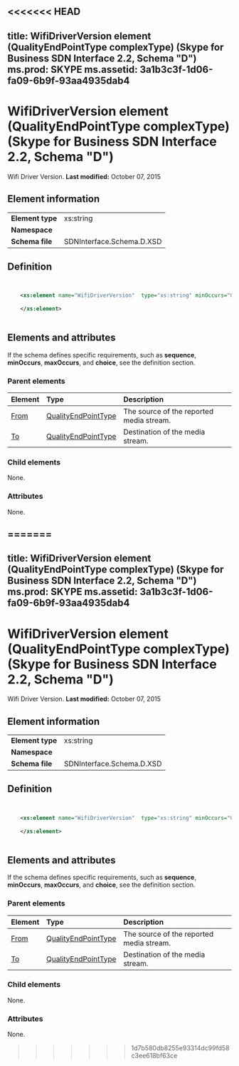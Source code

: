 <<<<<<< HEAD
---
title: WifiDriverVersion element (QualityEndPointType complexType) (Skype for Business SDN Interface 2.2, Schema "D")
ms.prod: SKYPE
ms.assetid: 3a1b3c3f-1d06-fa09-6b9f-93aa4935dab4
---


# WifiDriverVersion element (QualityEndPointType complexType) (Skype for Business SDN Interface 2.2, Schema "D")
Wifi Driver Version. 
 **Last modified:** October 07, 2015
  
    
    


## Element information


|||
|:-----|:-----|
|**Element type**|xs:string |
|**Namespace**||
|**Schema file**|SDNInterface.Schema.D.XSD |
   

## Definition


```XML


    <xs:element name="WifiDriverVersion"  type="xs:string" minOccurs="0">
    
    </xs:element>
  
```


## Elements and attributes

If the schema defines specific requirements, such as **sequence**, **minOccurs**, **maxOccurs**, and **choice**, see the definition section. 
  
    
    

### Parent elements



|**Element**|**Type**|**Description**|
|:-----|:-----|:-----|
| [From](from-element-qualitytype-complextype.md)| [QualityEndPointType](qualityendpointtype-complextype-1.md)|The source of the reported media stream. |
| [To](to-element-qualitytype-complextype.md)| [QualityEndPointType](qualityendpointtype-complextype-1.md)|Destination of the media stream. |
   

### Child elements

None. 
  
    
    

### Attributes

None. 
  
    
    

=======
---
title: WifiDriverVersion element (QualityEndPointType complexType) (Skype for Business SDN Interface 2.2, Schema "D")
ms.prod: SKYPE
ms.assetid: 3a1b3c3f-1d06-fa09-6b9f-93aa4935dab4
---


# WifiDriverVersion element (QualityEndPointType complexType) (Skype for Business SDN Interface 2.2, Schema "D")
Wifi Driver Version. 
 **Last modified:** October 07, 2015
  
    
    


## Element information


|||
|:-----|:-----|
|**Element type**|xs:string |
|**Namespace**||
|**Schema file**|SDNInterface.Schema.D.XSD |
   

## Definition


```XML


    <xs:element name="WifiDriverVersion"  type="xs:string" minOccurs="0">
    
    </xs:element>
  
```


## Elements and attributes

If the schema defines specific requirements, such as **sequence**, **minOccurs**, **maxOccurs**, and **choice**, see the definition section. 
  
    
    

### Parent elements



|**Element**|**Type**|**Description**|
|:-----|:-----|:-----|
| [From](from-element-qualitytype-complextype.md)| [QualityEndPointType](qualityendpointtype-complextype-1.md)|The source of the reported media stream. |
| [To](to-element-qualitytype-complextype.md)| [QualityEndPointType](qualityendpointtype-complextype-1.md)|Destination of the media stream. |
   

### Child elements

None. 
  
    
    

### Attributes

None. 
  
    
    

>>>>>>> 1d7b580db8255e93314dc99fd58c3ee618bf63ce
